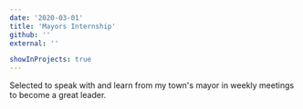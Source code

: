 ```yaml
---
date: '2020-03-01'
title: 'Mayors Internship'
github: ''
external: ''

showInProjects: true
---
```


Selected to speak with and learn from my town's mayor in weekly meetings to become a great leader.
